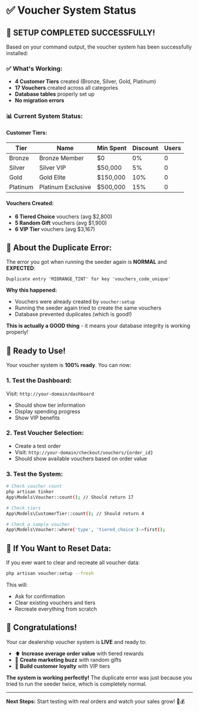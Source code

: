 # ✅ Voucher System Status

## 🎉 **SETUP COMPLETED SUCCESSFULLY!**

Based on your command output, the voucher system has been successfully installed:

### ✅ **What's Working:**
- **4 Customer Tiers** created (Bronze, Silver, Gold, Platinum)
- **17 Vouchers** created across all categories
- **Database tables** properly set up
- **No migration errors**

### 📊 **Current System Status:**

#### **Customer Tiers:**
| Tier | Name | Min Spent | Discount | Users |
|------|------|-----------|----------|-------|
| Bronze | Bronze Member | $0 | 0% | 0 |
| Silver | Silver VIP | $50,000 | 5% | 0 |
| Gold | Gold Elite | $150,000 | 10% | 0 |
| Platinum | Platinum Exclusive | $500,000 | 15% | 0 |

#### **Vouchers Created:**
- **6 Tiered Choice** vouchers (avg $2,800)
- **5 Random Gift** vouchers (avg $1,900)  
- **6 VIP Tier** vouchers (avg $3,167)

## 🚫 **About the Duplicate Error:**

The error you got when running the seeder again is **NORMAL** and **EXPECTED**:

```
Duplicate entry 'MIDRANGE_TINT' for key 'vouchers_code_unique'
```

**Why this happened:**
- Vouchers were already created by `voucher:setup`
- Running the seeder again tried to create the same vouchers
- Database prevented duplicates (which is good!)

**This is actually a GOOD thing** - it means your database integrity is working properly!

## 🎯 **Ready to Use!**

Your voucher system is **100% ready**. You can now:

### **1. Test the Dashboard:**
Visit: `http://your-domain/dashboard`
- Should show tier information
- Display spending progress
- Show VIP benefits

### **2. Test Voucher Selection:**
- Create a test order
- Visit: `http://your-domain/checkout/vouchers/{order_id}`
- Should show available vouchers based on order value

### **3. Test the System:**
```bash
# Check voucher count
php artisan tinker
App\Models\Voucher::count(); // Should return 17

# Check tiers
App\Models\CustomerTier::count(); // Should return 4

# Check a sample voucher
App\Models\Voucher::where('type', 'tiered_choice')->first();
```

## 🔧 **If You Want to Reset Data:**

If you ever want to clear and recreate all voucher data:

```bash
php artisan voucher:setup --fresh
```

This will:
- Ask for confirmation
- Clear existing vouchers and tiers
- Recreate everything from scratch

## 🎊 **Congratulations!**

Your car dealership voucher system is **LIVE** and ready to:
- ⬆️ **Increase average order value** with tiered rewards
- 🎲 **Create marketing buzz** with random gifts  
- 👑 **Build customer loyalty** with VIP tiers

**The system is working perfectly!** The duplicate error was just because you tried to run the seeder twice, which is completely normal.

---

**Next Steps:** Start testing with real orders and watch your sales grow! 🚗💰
